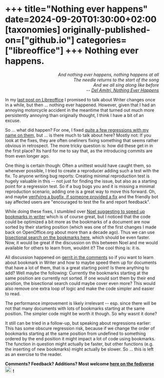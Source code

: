 ﻿+++
title="Nothing ever happens"
date=2024-09-20T01:30:00+02:00
[taxonomies]
originally-published-on=["github.io"]
categories=["libreoffice"]
+++
Nothing ever happens.
=====================

<div style="text-align: right;"><em>And nothing ever happens, nothing happens at all</br>
The needle returns to the start of the song</br>
And we all sing along like before</br>
-- <a href="https://www.youtube.com/watch?v=TxbIU0X-lCI">Del Amitri, Nothing Ever Happens</a></em></div>

In my [last post on Libreoffice](../writer-again/) I promised to talk about Writer changes once in a while, but then ... nothing ever happened. However, given that I had an annoying motorcycle accident in the meantime that turned out much more persistently annoying than originally thought, I think I have a bit of an excuse.

So ... what did happen? For one, I fixed [quite a few regressions with my name on them](https://bugs.documentfoundation.org/buglist.cgi?action=wrap&f1=cf_regressionby&o1=anywords&resolution=---&resolution=FIXED&resolution=INVALID&resolution=WONTFIX&resolution=DUPLICATE&resolution=WORKSFORME&resolution=MOVED&resolution=NOTABUG&resolution=NOTOURBUG&resolution=INSUFFICIENTDATA&v1=michaelsen),
but ... is there much to talk about here? Mostly not: If you look at the fixes,
they are often oneliners fixing something that seems rather obvious in
retrospect. The more tricky question is: how did these get in in the first
place? Its hard for me to say that, as the introducing commits are from even
longer ago.

One thing is certain though: Often a unittest would have caught them, so
whenever possible, I tried to create a reproducer adding such a test with the
fix. To anyone writing bug reports: Creating minimal reproduction test is
hugely valuable in this -- not just for finding the issue, but also as a
starting point for a regression test. So if a bug bugs you and it is missing a
minimal reproduction scenario, adding one is a great way to move this forward.
Oh, and maybe [verifying a bugfix, if someone provided a
fix](https://bugs.documentfoundation.org/show_bug.cgi?id=153866) and the
friendly bot say affected users are "encouraged to test the fix and report
feedback".

While doing these fixes, I stumbled over [Noel suggesting to speed up bookmarks
in writer](https://gerrit.libreoffice.org/c/core/+/171406) which is of course
great, but I noticed that the code could be optimized a bit more as the
bookmarks of a document are now sorted by their starting position (which was
one of the first changes I made back on OpenOffice.org about more than a decade
ago). Thus we can use [bisectional search on the bookmarks
here](https://gerrit.libreoffice.org/c/core/+/171442), which should be even
faster. Now, it would be great if the discussion on this between Noel and me
would available for others to learn from, wouldnt it? The cool thing is: it is.

All discussion happened on [gerrit in the comments](https://gerrit.libreoffice.org/c/core/+/171442)
so if you want to learn about bookmark in Writer and how to maybe speed them up
for documents that have a lot of them, that is a great starting point! Is there
anything to add? Well maybe the following: Currently the bookmarks starting at
the same position are currently not sorted. If one would sort them by their end
position, the bisectional search could maybe cover even more? This would also
remove one extra loop of logic and make the code simpler and easier to read.

The performance improvement is likely irrelevant -- esp. since there will be
not that many documents with lots of bookmarks starting at the same position.
The simpler code might be worth it though. So why wasnt it done?

It still can be tried in a follow-up, but speaking about regressions earlier:
This has some obscure regression risk, because if we change the order of
bookmarks starting at the same position from undefined to something ordered by the
end position it might impact a lot of code using bookmarks. The function in
question might actually be faster, but other functions (e.g. the inserting of
new bookmarks) might actually be slower. So ... this is left as an exercise to
the reader.

**Comments? Feedback? Additions? Most welcome [here on the fediverse](https://chaos.social/@Sweetshark/113166795661703346)** <img style="width:1.5em" src="/img/gh/mastodon.svg"/> **!**
